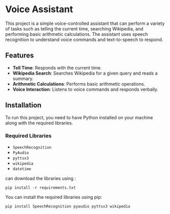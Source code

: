 # Voice Assistant

This project is a simple voice-controlled assistant that can perform a variety of tasks such as telling the current time, searching Wikipedia, and performing basic arithmetic calculations. The assistant uses speech recognition to understand voice commands and text-to-speech to respond.

## Features

- **Tell Time**: Responds with the current time.
- **Wikipedia Search**: Searches Wikipedia for a given query and reads a summary.
- **Arithmetic Calculations**: Performs basic arithmetic operations.
- **Voice Interaction**: Listens to voice commands and responds verbally.

## Installation

To run this project, you need to have Python installed on your machine along with the required libraries.

### Required Libraries

- `SpeechRecognition`
- `PyAudio`
- `pyttsx3`
- `wikipedia`
- `datetime`

can download the libraries using :

`pip install -r requirements.txt`

You can install the required libraries using pip:

```bash
pip install SpeechRecognition pyaudio pyttsx3 wikipedia 




